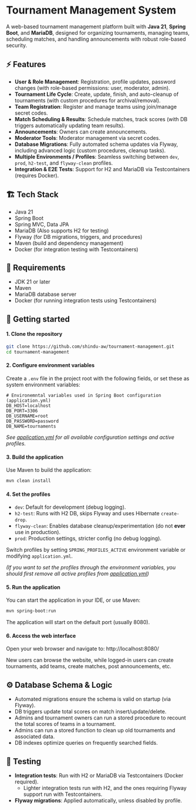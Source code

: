 # Tournament Management System

A web-based tournament management platform built with **Java 21**, **Spring Boot**, and **MariaDB**, designed for
organizing tournaments, managing teams, scheduling matches, and handling announcements with robust role-based security.

## ⚡️ Features

- **User & Role Management**: Registration, profile updates, password changes (with role-based permissions: user,
  moderator, admin).
- **Tournament Life Cycle**: Create, update, finish, and auto-cleanup of tournaments (with custom procedures for
  archival/removal).
- **Team Registration**: Register and manage teams using join/manage secret codes.
- **Match Scheduling & Results**: Schedule matches, track scores (with DB triggers automatically updating team results).
- **Announcements**: Owners can create announcements.
- **Moderator Tools**: Moderator management via secret codes.
- **Database Migrations**: Fully automated schema updates via Flyway, including advanced logic (custom procedures,
  cleanup tasks).
- **Multiple Environments / Profiles**: Seamless switching between `dev`, `prod`, `h2-test`, and `flyway-clean`
  profiles.
- **Integration & E2E Tests**: Support for H2 and MariaDB via Testcontainers (requires Docker).

## 🏗️ Tech Stack

- Java 21
- Spring Boot
- Spring MVC, Data JPA
- MariaDB (Also supports H2 for testing)
- Flyway (for DB migrations, triggers, and procedures)
- Maven (build and dependency management)
- Docker (for integration testing with Testcontainers)

## 🔧 Requirements

- JDK 21 or later
- Maven
- MariaDB database server
- Docker (for running integration tests using Testcontainers)

## 🚀 Getting started

#### 1. Clone the repository

```bash
git clone https://github.com/shindu-aw/tournament-management.git
cd tournament-management
```

#### 2. Configure environment variables

Create a `.env` file in the project root with the following fields, or set these as system environment variables:

```dotenv
# Environemntal variables used in Spring Boot configuration (application.yml)
DB_HOST=localhost
DB_PORT=3306
DB_USERNAME=root
DB_PASSWORD=password
DB_NAME=tournaments
```

_See [application.yml](src/main/resources/application.yml) for all available configuration settings and active
profiles._

#### 3. Build the application

Use Maven to build the application:

```bash
mvn clean install
```

#### 4. Set the profiles

- `dev`: Default for development (debug logging).
- `h2-test`: Runs with H2 DB, skips Flyway and uses Hibernate `create-drop`.
- `flyway-clean`: Enables database cleanup/experimentation (do not **ever** use in production).
- `prod`: Production settings, stricter config (no debug logging).

Switch profiles by setting `SPRING_PROFILES_ACTIVE` environment variable or modifying `application.yml`.

_(If you want to set the profiles through the environment variables, you should first remove all active profiles
from [application.yml](src/main/resources/application.yml))_

#### 5. Run the application

You can start the application in your IDE, or use Maven:

```bash
mvn spring-boot:run
```

The application will start on the default port (usually 8080).

#### 6. Access the web interface

Open your web browser and navigate to: http://localhost:8080/

New users can browse the website, while logged-in users can create tournaments, add teams, create matches, post
announcements, etc.

## ⚙️ Database Schema & Logic

- Automated migrations ensure the schema is valid on startup (via Flyway).
- DB triggers update total scores on match insert/update/delete.
- Admins and tournament owners can run a stored procedure to recount the total scores of teams in a tournament.
- Admins can run a stored function to clean up old tournaments and associated data.
- DB indexes optimize queries on frequently searched fields.

## 🧪 Testing

- **Integration tests**: Run with H2 or MariaDB via Testcontainers (Docker required).
  - Lighter integration tests run with H2, and the ones requiring Flyway support run with Testcontainers.
- **Flyway migrations**: Applied automatically, unless disabled by profile.